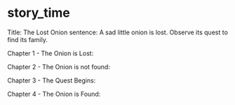 # story_time
Title: The Lost Onion
sentence: A sad little onion is lost. Observe its quest to find its family.

Chapter 1 - The Onion is Lost:



Chapter 2 - The Onion is not found:




Chapter 3 - The Quest Begins:




Chapter 4 - The Onion is Found:


